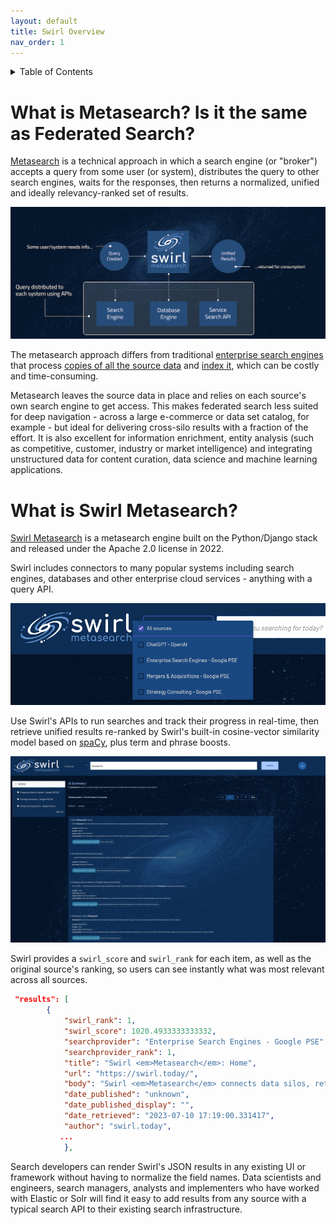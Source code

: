 ```yaml
---
layout: default
title: Swirl Overview
nav_order: 1
---
```

<details markdown="block">
  <summary>
    Table of Contents
  </summary>
  {: .text-delta }
- TOC
{:toc}
</details>

# What is Metasearch? Is it the same as Federated Search?

[Metasearch](https://en.wikipedia.org/wiki/Federated_search) is a technical approach in which a search engine (or "broker") accepts a query from some user (or system), distributes the query to other search engines, waits for the responses, then returns a normalized, unified and ideally relevancy-ranked set of results.

![Metasearch diagram](images/swirl_arch_diagram.jpg)

The metasearch approach differs from traditional [enterprise search engines](https://en.wikipedia.org/wiki/Enterprise_search) that process [copies of all the source data](https://en.wikipedia.org/wiki/Extract,_transform,_load) and [index it](https://en.wikipedia.org/wiki/Search_engine_indexing), which can be costly and time-consuming. 

Metasearch leaves the source data in place and relies on each source's own search engine to get access. This makes federated search less suited for deep navigation - across a large e-commerce or data set catalog, for example - but ideal for delivering cross-silo results with a fraction of the effort. It is also excellent for information enrichment, entity analysis (such as competitive, customer, industry or market intelligence) and integrating unstructured data for content curation, data science and machine learning applications.

# What is Swirl Metasearch?

[Swirl Metasearch](https://github.com/swirlai/swirl-search) is a metasearch engine built on the Python/Django stack and released under the Apache 2.0 license in 2022.

 Swirl includes connectors to many popular systems including search engines, databases and other enterprise cloud services - anything with a query API.

![Swirl Sources](images/swirl_source_no_m365-galaxy_dark.png)

Use Swirl's APIs to run searches and track their progress in real-time, then retrieve unified results re-ranked by Swirl's built-in cosine-vector similarity model based on [spaCy](https://spacy.io/), plus term and phrase boosts.

![Swirl Results](images/swirl_results_no_m365-galaxy_dark.png)

Swirl provides a `swirl_score` and `swirl_rank` for each item, as well as the original source's ranking, so users can see instantly what was most relevant across all sources. 

``` json
 "results": [
        {
            "swirl_rank": 1,
            "swirl_score": 1020.4933333333332,
            "searchprovider": "Enterprise Search Engines - Google PSE",
            "searchprovider_rank": 1,
            "title": "Swirl <em>Metasearch</em>: Home",
            "url": "https://swirl.today/",
            "body": "Swirl <em>Metasearch</em> connects data silos, returns AI-ranked results to a single experience and simplifies search deployments for applications.",
            "date_published": "unknown",
            "date_published_display": "",
            "date_retrieved": "2023-07-10 17:19:00.331417",
            "author": "swirl.today",
           ...
            },
```

Search developers can render Swirl's JSON results in any existing UI or framework without having to normalize the field names. Data scientists and engineers, search managers, analysts and implementers who have worked with Elastic or Solr will find it easy to add results from any source with a typical search API to their existing search infrastructure. 
